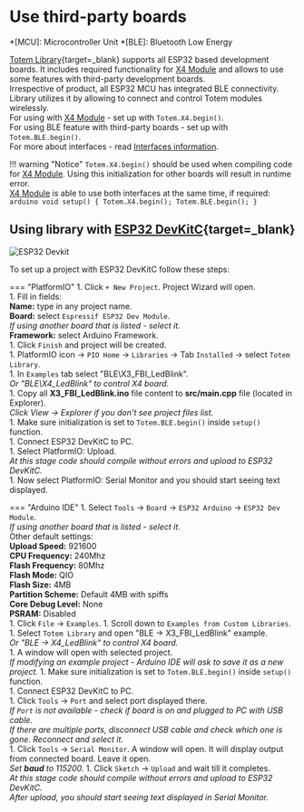 # Use third-party boards

*[MCU]: Microcontroller Unit
*[BLE]: Bluetooth Low Energy

[Totem Library](https://github.com/totemmaker/TotemArduino/){target=_blank} supports all ESP32 based development boards. It includes required functionality for [X4 Module](/modules/04) and allows to use some features with third-party development boards.  
Irrespective of product, all ESP32 MCU has integrated BLE connectivity. Library utilizes it by allowing to connect and control Totem modules wirelessly.  
For using with [X4 Module](/modules/04) - set up with `Totem.X4.begin()`.  
For using BLE feature with third-party boards - set up with `Totem.BLE.begin()`.  
For more about interfaces - read [Interfaces information](/interfaces/).

!!! warning "Notice"
    `Totem.X4.begin()` should be used when compiling code for [X4 Module](/modules/04). Using this initialization for other boards will result in runtime error.  
    [X4 Module](/modules/04) is able to use both interfaces at the same time, if required:  
    ```arduino
    void setup() {
        Totem.X4.begin();
        Totem.BLE.begin();
    }
    ```

## Using library with [ESP32 DevKitC](https://docs.espressif.com/projects/esp-idf/en/v3.1.5/get-started/get-started-devkitc.html){target=_blank}
![ESP32 Devkit](https://docs.espressif.com/projects/esp-idf/en/v3.1.5/_images/esp32-devkitc-functional-overview1.jpg)

To set up a project with ESP32 DevKitC follow these steps:

=== "PlatformIO"
    1. Click `+ New Project`. Project Wizard will open.  
    1. Fill in fields:  
        **Name:** type in any project name.  
        **Board:** select `Espressif ESP32 Dev Module`.  
        _If using another board that is listed - select it._  
        **Framework:** select Arduino Framework.  
    1. Click `Finish` and project will be created.  
    1. PlatformIO icon → `PIO Home` → `Libraries` → Tab `Installed` → select `Totem Library`.  
    1. In `Examples` tab select "BLE\X3_FBI_LedBlink".  
        _Or "BLE\X4_LedBlink" to control X4 board._  
    1. Copy all **X3_FBI_LedBlink.ino** file content to **src/main.cpp** file (located in Explorer).  
        _Click View → Explorer if you don't see project files list._  
    1. Make sure initialization is set to `Totem.BLE.begin()` inside `setup()` function.  
    1. Connect ESP32 DevKitC to PC.  
    1. Select PlatformIO: Upload.  
        _At this stage code should compile without errors and upload to ESP32 DevKitC._  
    1. Now select PlatformIO: Serial Monitor and you should start seeing text displayed.  

=== "Arduino IDE"
    1. Select `Tools` → `Board` → `ESP32 Arduino` → `ESP32 Dev Module`.  
        _If using another board that is listed - select it._  
        Other default settings:  
        **Upload Speed:** 921600  
        **CPU Frequency:** 240Mhz  
        **Flash Frequency:** 80Mhz  
        **Flash Mode:** QIO  
        **Flash Size:** 4MB  
        **Partition Scheme:** Default 4MB with spiffs  
        **Core Debug Level:** None  
        **PSRAM:** Disabled  
    1. Click `File` → `Examples`.
    1. Scroll down to `Examples from Custom Libraries`.
    1. Select `Totem Library` and open "BLE → X3_FBI_LedBlink" example.  
        _Or "BLE → X4_LedBlink" to control X4 board._  
    1. A window will open with selected project.  
        _If modifying an example project - Arduino IDE will ask to save it as a new project._
    1. Make sure initialization is set to `Totem.BLE.begin()` inside `setup()` function.  
    1. Connect ESP32 DevKitC to PC.  
    1. Click `Tools` → `Port` and select port displayed there.  
        _If `Port` is not available - check if board is on and plugged to PC with USB cable._  
        _If there are multiple ports, disconnect USB cable and check which one is gone. Reconnect and select it._  
    1. Click `Tools` → `Serial Monitor`. A window will open. It will display output from connected board. Leave it open.  
        _Set **baud** to 115200._
    1. Click `Sketch` → `Upload` and wait till it completes.  
        _At this stage code should compile without errors and upload to ESP32 DevKitC._  
        _After upload, you should start seeing text displayed in Serial Monitor._  
